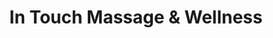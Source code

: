 ---
title: "In Touch Massage & Wellness"
url: /frisco/in-touch-massage-und-wellness/
shop: Massage
---